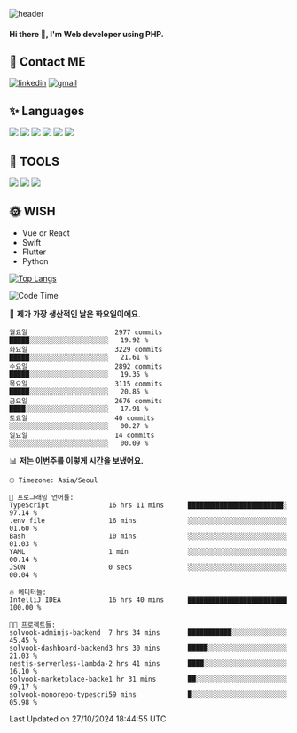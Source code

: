 ![header](https://capsule-render.vercel.app/api?type=waving&color=auto&height=300&section=header&text=Elin&fontSize=90&animation=twinkling)

#### Hi there 👋, I'm <b>Web developer</b> using PHP. ####

<!--
- 🔭 I’m currently working on Uniwill
- 🌱 I’m currently learning Vue or React or Python.
-->

<!---#### I am PHP developer --->

## 💌 Contact ME ###
[<img src='https://img.shields.io/badge/-EunjiKo-%230A66C2?style=flat-square&logo=LinkedIn&logoColor=white' alt='linkedin'>](https://www.linkedin.com/in/https://www.linkedin.com/in/eunji-ko-00a907164//)  [<img src='https://img.shields.io/badge/-einee214%40gmail.com-%23EA4335?style=flat-square&logo=Gmail&logoColor=white' alt='gmail'>](einee214@gmail.com)  


## ✨ Languages
<img src='https://img.shields.io/badge/-PHP-%23777BB4?style=for-the-badge&logo=PHP&logoColor=white'> <img src='https://img.shields.io/badge/-Laravel-%23FF2D20?style=for-the-badge&logo=Laravel&logoColor=white'> <img src='https://img.shields.io/badge/Jquery-%230769AD?style=for-the-badge&logo=Jquery&logoColor=white'> <img src='https://img.shields.io/badge/CSS3-%231572B6?style=for-the-badge&logo=CSS3&logoColor=white'> <img src='https://img.shields.io/badge/Bootstrap-%237952B3?style=for-the-badge&logo=Bootstrap&logoColor=white' > <img src='https://img.shields.io/badge/MySQL-%234479A1?style=for-the-badge&logo=MySQL&logoColor=white' >

## 🌷 TOOLS
<img src='https://img.shields.io/badge/PHPSTORM-%23000000?style=for-the-badge&logo=PhpStorm&logoColor=white' > <img src='https://img.shields.io/badge/GitLab-%23FCA121?style=for-the-badge&logo=GitLab&logoColor=white' > <img src='https://img.shields.io/badge/GitHub-%23181717?style=for-the-badge&logo=GitHub&logoColor=white'>


## 🌞 WISH
- Vue or React
- Swift
- Flutter
- Python


[![Top Langs](https://github-readme-stats.vercel.app/api/top-langs/?username=ein214&layout=compact)](https://github.com/anuraghazra/github-readme-stats)

<!--START_SECTION:waka-->
![Code Time](http://img.shields.io/badge/Code%20Time-3%2C856%20hrs%2017%20mins-blue)

📅 **제가 가장 생산적인 날은 화요일이에요.** 

```text
월요일                      2977 commits        █████░░░░░░░░░░░░░░░░░░░░   19.92 % 
화요일                      3229 commits        █████░░░░░░░░░░░░░░░░░░░░   21.61 % 
수요일                      2892 commits        █████░░░░░░░░░░░░░░░░░░░░   19.35 % 
목요일                      3115 commits        █████░░░░░░░░░░░░░░░░░░░░   20.85 % 
금요일                      2676 commits        ████░░░░░░░░░░░░░░░░░░░░░   17.91 % 
토요일                      40 commits          ░░░░░░░░░░░░░░░░░░░░░░░░░   00.27 % 
일요일                      14 commits          ░░░░░░░░░░░░░░░░░░░░░░░░░   00.09 % 
```


📊 **저는 이번주를 이렇게 시간을 보냈어요.** 

```text
🕑︎ Timezone: Asia/Seoul

💬 프로그래밍 언어들: 
TypeScript               16 hrs 11 mins      ████████████████████████░   97.14 % 
.env file                16 mins             ░░░░░░░░░░░░░░░░░░░░░░░░░   01.60 % 
Bash                     10 mins             ░░░░░░░░░░░░░░░░░░░░░░░░░   01.03 % 
YAML                     1 min               ░░░░░░░░░░░░░░░░░░░░░░░░░   00.14 % 
JSON                     0 secs              ░░░░░░░░░░░░░░░░░░░░░░░░░   00.04 % 

🔥 에디터들: 
IntelliJ IDEA            16 hrs 40 mins      █████████████████████████   100.00 % 

🐱‍💻 프로젝트들: 
solvook-adminjs-backend  7 hrs 34 mins       ███████████░░░░░░░░░░░░░░   45.45 % 
solvook-dashboard-backend3 hrs 30 mins       █████░░░░░░░░░░░░░░░░░░░░   21.03 % 
nestjs-serverless-lambda-2 hrs 41 mins       ████░░░░░░░░░░░░░░░░░░░░░   16.10 % 
solvook-marketplace-backe1 hr 31 mins        ██░░░░░░░░░░░░░░░░░░░░░░░   09.17 % 
solvook-monorepo-typescri59 mins             █░░░░░░░░░░░░░░░░░░░░░░░░   05.98 % 
```


 Last Updated on 27/10/2024 18:44:55 UTC
<!--END_SECTION:waka-->

<!---![GitHub stats](https://github-readme-stats.vercel.app/api?username=ein214&show_icons=true&theme=dracula)  --->



